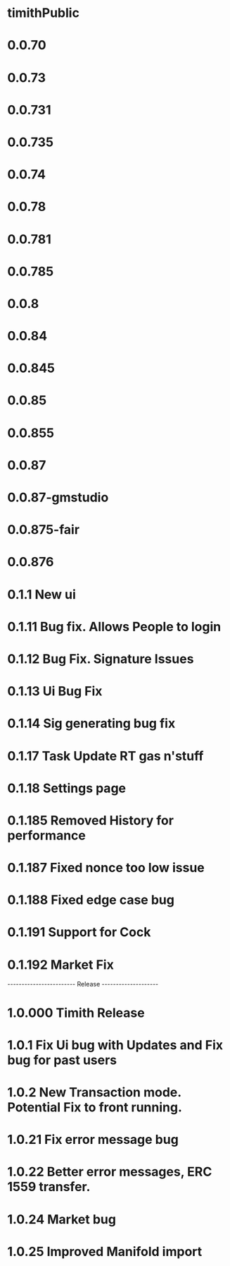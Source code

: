 # timithPublic
# 0.0.70
# 0.0.73
# 0.0.731
# 0.0.735
# 0.0.74
# 0.0.78
# 0.0.781
# 0.0.785
# 0.0.8
# 0.0.84
# 0.0.845
# 0.0.85
# 0.0.855
# 0.0.87
# 0.0.87-gmstudio
# 0.0.875-fair
# 0.0.876
# 0.1.1 New ui
# 0.1.11 Bug fix. Allows People to login
# 0.1.12 Bug Fix. Signature Issues
# 0.1.13 Ui Bug Fix
# 0.1.14 Sig generating bug fix
# 0.1.17 Task Update RT gas n'stuff
# 0.1.18 Settings page
# 0.1.185 Removed History for performance
# 0.1.187 Fixed nonce too low issue
# 0.1.188 Fixed edge case bug
# 0.1.191 Support for Cock
# 0.1.192 Market Fix
------------------------ Release --------------------
# 1.0.000 Timith Release
# 1.0.1 Fix Ui bug with Updates and Fix bug for past users
# 1.0.2 New Transaction mode. Potential Fix to front running.
# 1.0.21 Fix error message bug
# 1.0.22 Better error messages, ERC 1559 transfer.
# 1.0.24 Market bug
# 1.0.25 Improved Manifold import
